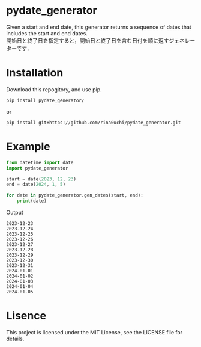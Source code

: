 # pydate_generator
Given a start and end date, this generator returns a sequence of dates that includes the start and end dates.<br>
開始日と終了日を指定すると，開始日と終了日を含む日付を順に返すジェネレーターです．


# Installation
Download this repogitory, and use pip.
```
pip install pydate_generator/
```
or
```
pip install git+https://github.com/rina0uchi/pydate_generator.git
```

# Example
```python
from datetime import date
import pydate_generator

start = date(2023, 12, 23)
end = date(2024, 1, 5)

for date in pydate_generator.gen_dates(start, end):
    print(date)
```
Output
```terminal
2023-12-23
2023-12-24
2023-12-25
2023-12-26
2023-12-27
2023-12-28
2023-12-29
2023-12-30
2023-12-31
2024-01-01
2024-01-02
2024-01-03
2024-01-04
2024-01-05
```

# Lisence
This project is licensed under the MIT License, see the LICENSE file for details.